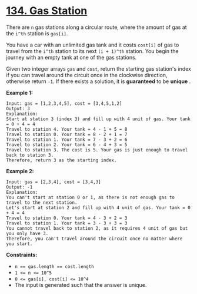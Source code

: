 # [134. Gas Station](https://leetcode.com/problems/gas-station/description/?envType=study-plan-v2&envId=top-interview-150)

There are <code>n</code> gas stations along a circular route, where the amount of gas at the <code>i^th</code> station is <code>gas[i]</code>.

You have a car with an unlimited gas tank and it costs <code>cost[i]</code> of gas to travel from the <code>i^th</code> station to its next <code>(i + 1)^th</code> station. You begin the journey with an empty tank at one of the gas stations.

Given two integer arrays <code>gas</code> and <code>cost</code>, return the starting gas station's index if you can travel around the circuit once in the clockwise direction, otherwise return <code>-1</code>. If there exists a solution, it is **guaranteed**  to be **unique** .

**Example 1:** 

```
Input: gas = [1,2,3,4,5], cost = [3,4,5,1,2]
Output: 3
Explanation:
Start at station 3 (index 3) and fill up with 4 unit of gas. Your tank = 0 + 4 = 4
Travel to station 4. Your tank = 4 - 1 + 5 = 8
Travel to station 0. Your tank = 8 - 2 + 1 = 7
Travel to station 1. Your tank = 7 - 3 + 2 = 6
Travel to station 2. Your tank = 6 - 4 + 3 = 5
Travel to station 3. The cost is 5. Your gas is just enough to travel back to station 3.
Therefore, return 3 as the starting index.
```

**Example 2:** 

```
Input: gas = [2,3,4], cost = [3,4,3]
Output: -1
Explanation:
You can't start at station 0 or 1, as there is not enough gas to travel to the next station.
Let's start at station 2 and fill up with 4 unit of gas. Your tank = 0 + 4 = 4
Travel to station 0. Your tank = 4 - 3 + 2 = 3
Travel to station 1. Your tank = 3 - 3 + 3 = 3
You cannot travel back to station 2, as it requires 4 unit of gas but you only have 3.
Therefore, you can't travel around the circuit once no matter where you start.
```

**Constraints:** 

- <code>n == gas.length == cost.length</code>
- <code>1 <= n <= 10^5</code>
- <code>0 <= gas[i], cost[i] <= 10^4</code>
- The input is generated such that the answer is unique.